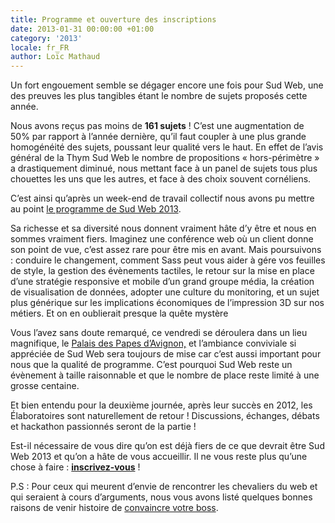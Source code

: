 ```yaml
---
title: Programme et ouverture des inscriptions
date: 2013-01-31 00:00:00 +01:00
category: '2013'
locale: fr_FR
author: Loïc Mathaud
---
```


Un fort engouement semble se dégager encore une fois pour Sud Web, une des preuves les plus tangibles étant le nombre de sujets proposés cette année.

Nous avons reçus pas moins de **161 sujets** ! C&rsquo;est une augmentation de 50% par rapport à l&rsquo;année dernière, qu&rsquo;il faut coupler à une plus grande homogénéité des sujets, poussant leur qualité vers le haut. En effet de l&rsquo;avis général de la Thym Sud Web le nombre de propositions &laquo;&nbsp;hors-périmètre&nbsp;&raquo; a drastiquement diminué, nous mettant face à un panel de sujets tous plus chouettes les uns que les autres, et face à des choix souvent cornéliens.

C&rsquo;est ainsi qu&rsquo;après un week-end de travail collectif nous avons pu mettre au point [le programme de Sud Web 2013][1].

Sa richesse et sa diversité nous donnent vraiment hâte d&rsquo;y être et nous en sommes vraiment fiers.
Imaginez une conférence web où un client donne son point de vue, c&rsquo;est assez rare pour être mis en avant. Mais poursuivons : conduire le changement, comment Sass peut vous aider à gére vos feuilles de style, la gestion des évènements tactiles, le retour sur la mise en place d&rsquo;une stratégie responsive et mobile d&rsquo;un grand groupe média, la création de visualisation de données, adopter une culture du monitoring, et un sujet plus générique sur les implications économiques de l&rsquo;impression 3D sur nos métiers. Et on en oublierait presque la quête mystère

Vous l&rsquo;avez sans doute remarqué, ce vendredi se déroulera dans un lieu magnifique, le [Palais des Papes d&rsquo;Avignon,][2] et l&rsquo;ambiance conviviale si appréciée de Sud Web sera toujours de mise car c&rsquo;est aussi important pour nous que la qualité de programme. C&rsquo;est pourquoi Sud Web reste un évènement à taille raisonnable et que le nombre de place reste limité à une grosse centaine.

Et bien entendu pour la deuxième journée, après leur succès en 2012, les Élaboratoires sont naturellement de retour ! Discussions, échanges, débats et hackathon passionnés seront de la partie !

Est-il nécessaire de vous dire qu&rsquo;on est déjà fiers de ce que devrait être Sud Web 2013 et qu&rsquo;on a hâte de vous accueillir. Il ne vous reste plus qu&rsquo;une chose à faire : [**inscrivez-vous**][3] !

P.S : Pour ceux qui meurent d&rsquo;envie de rencontrer les chevaliers du web et qui seraient à cours d&rsquo;arguments, nous vous avons listé quelques bonnes raisons de venir histoire de [convaincre votre boss][4].

 [1]: http://sudweb.fr/2013/#programme "Sud Web 2013"
 [2]: http://www.palais-des-papes.com/ "Site du Palais des Papes d'Avignon"
 [3]: http://sudweb.fr/2013/#inscription "Inscription à Sud Web 2013"
 [4]: http://sudweb.fr/2013/convaincre-mon-boss-sudweb.pdf "Document PDF - Convaincre mon boss de m'envoyer à Sud Web (330ko)"
